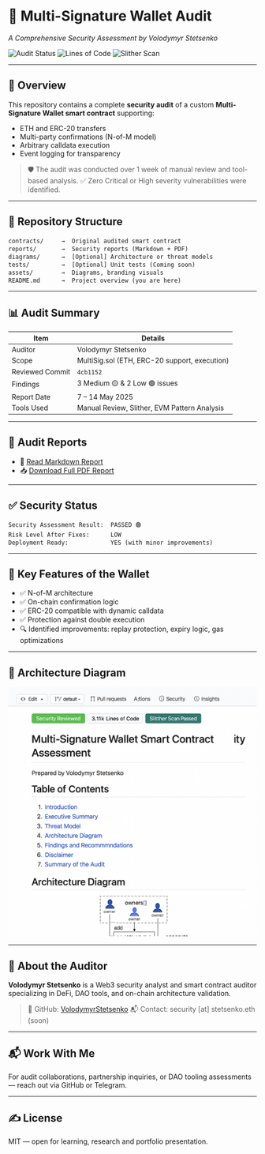# 🔐 Multi-Signature Wallet Audit

*A Comprehensive Security Assessment by Volodymyr Stetsenko*

![Audit Status](https://img.shields.io/badge/security-reviewed-brightgreen?style=for-the-badge\&logo=shield\&logoColor=white)
![Lines of Code](https://img.shields.io/badge/lines%20of%20code-315-blue?style=for-the-badge\&logo=codefactor\&logoColor=white)
![Slither Scan](https://img.shields.io/badge/slither-passed-success?style=for-the-badge\&logo=ethereum\&logoColor=white)

---

## 📌 Overview

This repository contains a complete **security audit** of a custom **Multi-Signature Wallet smart contract** supporting:

* ETH and ERC-20 transfers
* Multi-party confirmations (N-of-M model)
* Arbitrary calldata execution
* Event logging for transparency

> 🛡️ The audit was conducted over 1 week of manual review and tool-based analysis.
> ✅ Zero Critical or High severity vulnerabilities were identified.

---

## 📂 Repository Structure

```
contracts/     →  Original audited smart contract
reports/       →  Security reports (Markdown + PDF)
diagrams/      →  [Optional] Architecture or threat models
tests/         →  [Optional] Unit tests (Coming soon)
assets/        →  Diagrams, branding visuals
README.md      →  Project overview (you are here)
```

---

## 📊 Audit Summary

| Item            | Details                                       |
| --------------- | --------------------------------------------- |
| Auditor         | Volodymyr Stetsenko                           |
| Scope           | MultiSig.sol (ETH, ERC-20 support, execution) |
| Reviewed Commit | `4cb1152`                                     |
| Findings        | 3 Medium 🟡 & 2 Low 🟢 issues                 |
| Report Date     | 7 – 14 May 2025                               |
| Tools Used      | Manual Review, Slither, EVM Pattern Analysis  |

---

## 📄 Audit Reports

* 📘 [Read Markdown Report](reports/report.md)
* 📥 [Download Full PDF Report](reports/Volodymyr-Stetsenko-Multi-Signature-Wallet-Security-Assessment-Report.pdf)

---

## ✅ Security Status

```
Security Assessment Result:  PASSED 🟢
Risk Level After Fixes:      LOW
Deployment Ready:            YES (with minor improvements)
```

---

## 🧩 Key Features of the Wallet

* ✅ N-of-M architecture
* ✅ On-chain confirmation logic
* ✅ ERC-20 compatible with dynamic calldata
* ✅ Protection against double execution
* 🔍 Identified improvements: replay protection, expiry logic, gas optimizations

---

## 🧠 Architecture Diagram

![Architecture Diagram](assets/architecture-diagram-volodymyr.svg)

---

## 💼 About the Auditor

**Volodymyr Stetsenko** is a Web3 security analyst and smart contract auditor specializing in DeFi, DAO tools, and on-chain architecture validation.

> 🔗 GitHub: [VolodymyrStetsenko](https://github.com/VolodymyrStetsenko)
> 📬 Contact: security \[at] stetsenko.eth (soon)

---

## 📬 Work With Me

For audit collaborations, partnership inquiries, or DAO tooling assessments — reach out via GitHub or Telegram.

---


## ✍️ License

MIT — open for learning, research and portfolio presentation.
